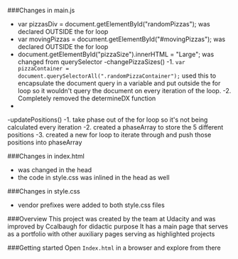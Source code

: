 ###Changes in main.js
- var pizzasDiv = document.getElementById("randomPizzas"); was declared OUTSIDE the for loop
- var movingPizzas = document.getElementById("#movingPizzas"); was declared OUTSIDE the for loop
- document.getElementById("pizzaSize").innerHTML = "Large"; was changed from querySelector
-changePizzaSizes()
-1. `var pizzaContainer = document.querySelectorAll(".randomPizzaContainer");` used this to encapsulate the document query in a variable and put outside the for loop so it wouldn't query the document on every iteration of the loop.
-2. Completely removed the determineDX function
-
-updatePositions()
-1. take phase out of the for loop so it's not being calculated every iteration
-2. created a phaseArray to store the 5 different positions
-3. created a new for loop to iterate through and push those positions into phaseArray


###Changes in index.html
- <link href='https://fonts.googleapis.com/css?family=Open+Sans:400,700' rel='stylesheet' type='text/css'> was changed in the head
- the code in style.css was inlined in the head as well

###Changes in style.css
- vendor prefixes were added to both style.css files

###Overview
This project was created by the team at Udacity and was improved by Ccalbaugh for didactic purpose
It has a main page that serves as a portfolio with other auxiliary pages serving as highlighted projects

###Getting started
Open `Index.html` in a browser and explore from there